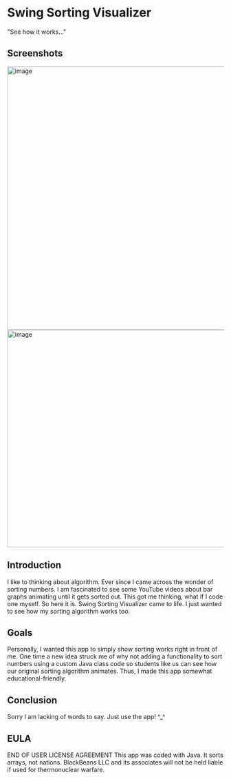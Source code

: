 # Swing Sorting Visualizer
"See how it works..."

Screenshots
-
<img width="912" height="612" alt="image" src="https://github.com/user-attachments/assets/5847d5aa-05d5-45e5-aaf0-c3f2594b0777" />
<img width="693" height="505" alt="image" src="https://github.com/user-attachments/assets/de95012a-2605-4875-aba6-27ec01b2d427" />

Introduction
-
I like to thinking about algorithm. Ever since I came across the wonder of sorting numbers. I am fascinated to see some YouTube videos about bar graphs animating until it gets sorted out. This got me thinking, what if I code one myself. So here it is. Swing Sorting Visualizer came to life. I just wanted to see how my sorting algorithm works too.

Goals
-
Personally, I wanted this app to simply show sorting works right in front of me. One time a new idea struck me of why not adding a functionality to sort numbers using a custom Java class code so students like us can see how our original sorting algorithm animates. Thus, I made this app somewhat educational-friendly.

Conclusion
-
Sorry I am lacking of words to say.
Just use the app!
^_^

EULA
-
END OF USER LICENSE AGREEMENT
This app was coded with Java. It sorts arrays, not nations. BlackBeans LLC and its associates will not be held liable if used for thermonuclear warfare.
